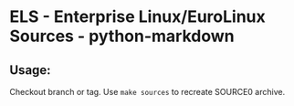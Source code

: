 # ELS - Enterprise Linux/EuroLinux Sources - python-markdown
 
## Usage:
  Checkout branch or tag. Use `make sources` to recreate  SOURCE0 archive.
